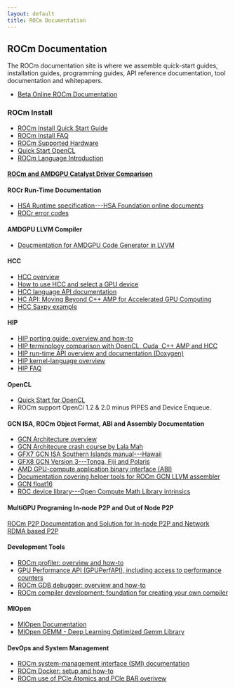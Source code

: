 ```yaml
---
layout: default
title: ROCm Documentation
---
```


## ROCm Documentation

The ROCm documentation site is where we assemble quick-start guides, installation guides, programming guides, API reference documentation, tool documentation and whitepapers.

* [Beta Online ROCm Documentation](http://rocm-documentation.readthedocs.io/en/latest/index.html)

### ROCm Install  
* [ROCm Install Quick Start Guide](ROCmInstall.md)
* [ROCm Install FAQ](install_issues.md)
* [ROCm Supported Hardware](hardware.md) 
* [Quick Start OpenCL](QuickStartOCL.md)
* [ROCm Language Introduction](https://github.com/ROCm/ROCm.github.io/blob/master/languages.md)

#### [ROCm and AMDGPU Catalyst Driver Comparison](ROCmRadeonProcompare.md)

#### ROCr Run-Time Documentation 

* [HSA Runtime specification---HSA Foundation online documents](http://www.hsafoundation.com/html_spec11/HSA_Library.htm)
* [ROCr error codes](ROCmRTec.html)

#### AMDGPU LLVM Compiler 

* [Doucmentation for AMDGPU Code Generator in LVVM](http://llvm.org/docs/AMDGPUUsage.html)

#### HCC

* [HCC overview](https://github.com/RadeonOpenCompute/hcc/wiki)
* [How to use HCC and select a GPU device](https://github.com/RadeonOpenCompute/hcc/wiki#how-to-use-hcc)
* [HCC language API documentation](http://scchan.github.io/hcc/)
* [HC API: Moving Beyond C++ AMP for Accelerated GPU Computing](https://github.com/RadeonOpenCompute/hcc/blob/master/doc/markdown/Home.md)
* [HCC Saxpy example](https://gist.github.com/scchan/540d410456e3e2682dbf018d3c179008)

#### HIP

* [HIP porting guide: overview and
  how-to](https://github.com/GPUOpen-ProfessionalCompute-Tools/HIP/blob/master/docs/markdown/hip_porting_guide.md)
* [HIP terminology comparison with OpenCL, Cuda, C++ AMP and HCC](https://github.com/GPUOpen-ProfessionalCompute-Tools/HIP/blob/master/docs/markdown/hip_terms.md)
* [HIP run-time API overview and documentation
  (Doxygen)](http://gpuopen-professionalcompute-tools.github.io/HIP/)
* [HIP kernel-language overview](https://github.com/GPUOpen-ProfessionalCompute-Tools/HIP/blob/master/docs/markdown/hip_kernel_language.md)
* [HIP FAQ](https://github.com/GPUOpen-ProfessionalCompute-Tools/HIP/blob/master/docs/markdown/hip_faq.md)

#### OpenCL 

* [Quick Start for OpenCL](QuickStartOCL.md)
* ROCm support OpenCl 1.2 & 2.0 minus PIPES and Device Enqueue. 

#### GCN ISA, ROCm Object Format, ABI and Assembly Documentation 

* [GCN Architecture overview](https://www.amd.com/Documents/GCN_Architecture_whitepaper.pdf)
* [GCN Architecure crash course by Lala Mah](http://www.slideshare.net/DevCentralAMD/gs4106-the-amd-gcn-architecture-a-crash-course-by-layla-mah)
* [GFX7 GCN ISA Southern Islands manual---Hawaii ]( http://bit.ly/29t5aQP)
* [GFX8  GCN Version 3---Tonga, Fiji and Polaris ](http://amd-dev.wpengine.netdna-cdn.com/wordpress/media/2013/12/AMD_GCN3_Instruction_Set_Architecture_rev1.1.pdf)
* [AMD GPU-compute application binary interface (ABI) ](https://github.com/RadeonOpenCompute/ROCm-ComputeABI-Doc/blob/master/AMDGPU-ABI.md)
* [Documentation covering helper tools for ROCm GCN LLVM assembler](https://github.com/RadeonOpenCompute/LLVM-AMDGPU-Assembler-Extra/blob/master/README.md)
* [GCN float16](GCN_Float16.html)
* [ROC device library---Open Compute Math Library  intrinsics](https://github.com/RadeonOpenCompute/ROCm-Device-Libs/blob/master/doc/OCML.md)

#### MultiGPU Programing In-node P2P and Out of Node P2P 
[ROCm P2P Documentation and Solution for In-node P2P and Network RDMA based P2P](/ROCmMultiGPU.md)

#### Development Tools 

* [ROCm profiler: overview and how-to](https://github.com/RadeonOpenCompute/ROCm-Profiler/blob/master/README.md)
* [GPU Performance API (GPUPerfAPI), including access to performance counters](https://github.com/GPUOpen-Tools/GPA/blob/master/GPUPerfAPI/doc/GPUPerfAPI-UserGuide.pdf)  
* [ROCm GDB debugger: overview and how-to](https://github.com/RadeonOpenCompute/ROCm-Debugger/blob/master/TUTORIAL.md)
* [ROCm compiler development: foundation for creating your own compiler](ROCmCompilerKit.html)

#### MIOpen

* [MIOpen Documentation](https://rocmsoftwareplatform.github.io/MIOpen/doc/html/) 
* [MIOpen GEMM - Deep Learning Optimized Gemm Library](https://rocmsoftwareplatform.github.io/MIOpenGEMM/doc/html/) 

#### DevOps and System Management 

* [ROCm system-management interface (SMI) documentation](https://github.com/RadeonOpenCompute/ROC-smi/blob/master/README.md)
* [ROCm Docker: setup and how-to](https://github.com/RadeonOpenCompute/ROCm-docker/blob/master/README.md)
* [ROCm use of PCIe Atomics and PCIe BAR overivew](ROCmPCIeFeatures.md)


